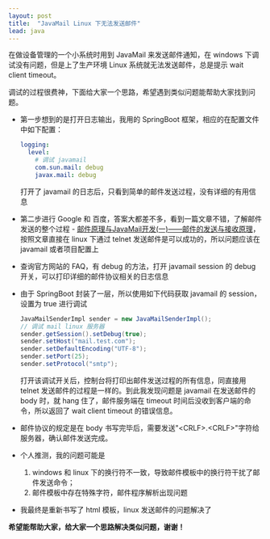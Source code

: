 ```yaml
---
layout: post
title:  "JavaMail Linux 下无法发送邮件"
lead: java
---
```


在做设备管理的一个小系统时用到 JavaMail 来发送邮件通知，在 windows 下调试没有问题，但是上了生产环境 Linux 系统就无法发送邮件，总是提示 wait client timeout。

调试的过程很费神，下面给大家一个思路，希望遇到类似问题能帮助大家找到问题。

* 第一步想到的是打开日志输出，我用的 SpringBoot 框架，相应的在配置文件中如下配置：
    ```yml
    logging:
      level:
        # 调试 javamail
        com.sun.mail: debug
        javax.mail: debug
    ```
    打开了 javamail 的日志后，只看到简单的邮件发送过程，没有详细的有用信息
* 第二步进行 Google 和 百度，答案大都差不多，看到一篇文章不错，了解邮件发送的整个过程 - [邮件原理与JavaMail开发(一)——邮件的发送与接收原理](http://blog.csdn.net/yerenyuan_pku/article/details/52608770)，按照文章直接在 linux 下通过 telnet 发送邮件是可以成功的，所以问题应该在 javamail 或者项目配置上
* 查询官方网站的 FAQ，有 debug 的方法，打开 javamail session 的 debug 开关，可以打印详细的邮件协议相关的日志信息
* 由于 SpringBoot 封装了一层，所以使用如下代码获取 javamail 的 session，设置为 true 进行调试
    ```java
    JavaMailSenderImpl sender = new JavaMailSenderImpl();
    // 调试 mail linux 服务器
    sender.getSession().setDebug(true);
    sender.setHost("mail.test.com");
    sender.setDefaultEncoding("UTF-8");
    sender.setPort(25);
    sender.setProtocol("smtp");
    ```
    打开该调试开关后，控制台将打印出邮件发送过程的所有信息，同直接用 telnet 发送邮件的过程是一样的。到此我发现问题是 javamail 在发送邮件的 body 时，就 hang 住了，邮件服务端在 timeout 时间后没收到客户端的命令，所以返回了 wait client timeout 的错误信息。
* 邮件协议的规定是在 body 书写完毕后，需要发送"\<CRLF\>.\<CRLF\>"字符给服务器，确认邮件发送完成。

* 个人推测，我的问题可能是
    1. windows 和 linux 下的换行符不一致，导致邮件模板中的换行符干扰了邮件发送命令；
    2. 邮件模板中存在特殊字符，邮件程序解析出现问题 
* 我最终是重新书写了 html 模板，linux 发送邮件的问题解决了

**希望能帮助大家，给大家一个思路解决类似问题，谢谢！**
